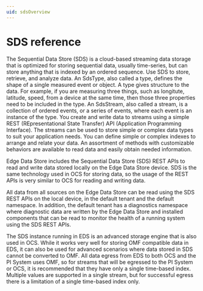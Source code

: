 ```yaml
---
uid: sdsOverview
---
```


# SDS reference

The Sequential Data Store (SDS) is a cloud-based streaming data storage that is optimized for storing sequential data, usually time-series, but can store anything that is indexed by an ordered sequence. Use SDS to store, retrieve, and analyze data. An SdsType, also called a type, defines the shape of a single measured event or object. A type gives structure to the data. For example, if you are measuring three things, such as longitute, latitude, speed, from a device at the same time, then those three properties need to be included in the type. An SdsStream, also called a stream, is a collection of ordered events, or a series of events, where each event is an instance of the type. You create and write data to streams using a simple REST (REpresentational State Transfer) API (Application Programming Interface). The streams can be used to store simple or complex data types to suit your application needs. You can define simple or complex indexes to arrange and relate your data. An assortment of methods with customizable behaviors are available to read data and easily obtain needed information.

Edge Data Store includes the Sequential Data Store (SDS) REST APIs to read and write data stored locally on the Edge Data Store device. SDS is the same technology used in OCS for storing data, so the usage of the REST APIs is very similar to OCS for reading and writing data.

All data from all sources on the Edge Data Store can be read using the SDS REST APIs on the local device, in the default tenant and the default namespace. In addition, the default tenant has a diagnostics namespace where diagnostic data are written by the Edge Data Store and installed components that can be read to monitor the health of a running system using the SDS REST APIs.

The SDS instance running in EDS is an advanced storage engine that is also used in OCS. While it works very well for storing OMF compatible data in EDS, it can also be used for advanced scenarios where data stored in SDS cannot be converted to OMF. All data egress from EDS to both OCS and the PI System uses OMF, so for streams that will be egressed to the PI System or OCS, it is recommended that they have only a single time-based index. Multiple values are supported in a single stream, but for successful egress there is a limitation of a single time-based index only.
